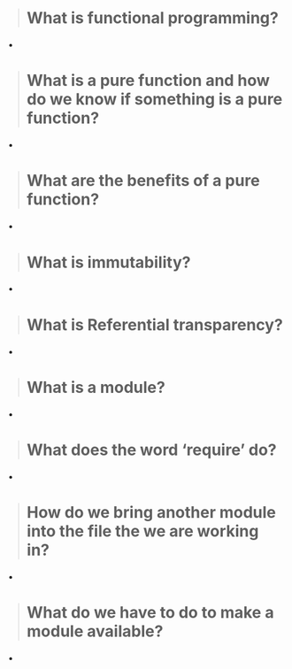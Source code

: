 ># What is functional programming?

* ### 
># What is a pure function and how do we know if something is a pure function?

* ### 
># What are the benefits of a pure function?

* ### 
># What is immutability?

* ### 
># What is Referential transparency?

* ### 
># What is a module?

* ### 
># What does the word ‘require’ do?

* ### 
># How do we bring another module into the file the we are working in?

* ### 
># What do we have to do to make a module available?

* ### 

